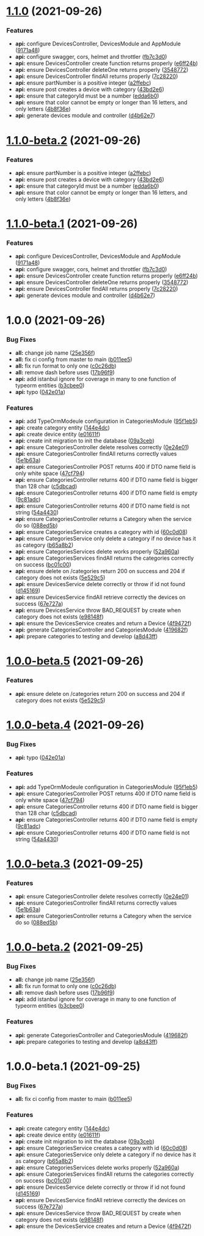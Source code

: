 # [1.1.0](https://github.com/guifonte/dev-ice/compare/v1.0.0...v1.1.0) (2021-09-26)

### Features

- **api:** configure DevicesController, DevicesModule and AppModule ([9171a48](https://github.com/guifonte/dev-ice/commit/9171a48152392324f9ceff3ec66f411fe5870bf6))
- **api:** configure swagger, cors, helmet and throttler ([fb7c3d0](https://github.com/guifonte/dev-ice/commit/fb7c3d081cca819732abb6481d437280f6266959))
- **api:** ensure DevicesController create function returns properly ([e6ff24b](https://github.com/guifonte/dev-ice/commit/e6ff24b0e1d150e1d6771a448f44c7031029e9e2))
- **api:** ensure DevicesController deleteOne returns properly ([3548772](https://github.com/guifonte/dev-ice/commit/3548772c9834ef468c9a29a7d740ebd5a2737181))
- **api:** ensure DevicesController findAll returns properly ([7c28220](https://github.com/guifonte/dev-ice/commit/7c28220e7dba1b048686a4cf5668aebf54b56c32))
- **api:** ensure partNumber is a positive integer ([a2ffebc](https://github.com/guifonte/dev-ice/commit/a2ffebc3befd65ecea3cc6f901df739dd7d83a8f))
- **api:** ensure post creates a device with category ([43bd2e6](https://github.com/guifonte/dev-ice/commit/43bd2e6f6108842fe798cec189bc51227f1aa9cf))
- **api:** ensure that categoryId must be a number ([edda6b0](https://github.com/guifonte/dev-ice/commit/edda6b030162a57de0fd2d3a70a14bbb3ec98660))
- **api:** ensure that color cannot be empty or longer than 16 letters, and only letters ([4b8f36e](https://github.com/guifonte/dev-ice/commit/4b8f36e468da35d5c48a58738728c7356214b6d3))
- **api:** generate devices module and controller ([d4b62e7](https://github.com/guifonte/dev-ice/commit/d4b62e7a8671eb9b3e3fd1a15d32bb8fb3138f05))

# [1.1.0-beta.2](https://github.com/guifonte/dev-ice/compare/v1.1.0-beta.1...v1.1.0-beta.2) (2021-09-26)

### Features

- **api:** ensure partNumber is a positive integer ([a2ffebc](https://github.com/guifonte/dev-ice/commit/a2ffebc3befd65ecea3cc6f901df739dd7d83a8f))
- **api:** ensure post creates a device with category ([43bd2e6](https://github.com/guifonte/dev-ice/commit/43bd2e6f6108842fe798cec189bc51227f1aa9cf))
- **api:** ensure that categoryId must be a number ([edda6b0](https://github.com/guifonte/dev-ice/commit/edda6b030162a57de0fd2d3a70a14bbb3ec98660))
- **api:** ensure that color cannot be empty or longer than 16 letters, and only letters ([4b8f36e](https://github.com/guifonte/dev-ice/commit/4b8f36e468da35d5c48a58738728c7356214b6d3))

# [1.1.0-beta.1](https://github.com/guifonte/dev-ice/compare/v1.0.0...v1.1.0-beta.1) (2021-09-26)

### Features

- **api:** configure DevicesController, DevicesModule and AppModule ([9171a48](https://github.com/guifonte/dev-ice/commit/9171a48152392324f9ceff3ec66f411fe5870bf6))
- **api:** configure swagger, cors, helmet and throttler ([fb7c3d0](https://github.com/guifonte/dev-ice/commit/fb7c3d081cca819732abb6481d437280f6266959))
- **api:** ensure DevicesController create function returns properly ([e6ff24b](https://github.com/guifonte/dev-ice/commit/e6ff24b0e1d150e1d6771a448f44c7031029e9e2))
- **api:** ensure DevicesController deleteOne returns properly ([3548772](https://github.com/guifonte/dev-ice/commit/3548772c9834ef468c9a29a7d740ebd5a2737181))
- **api:** ensure DevicesController findAll returns properly ([7c28220](https://github.com/guifonte/dev-ice/commit/7c28220e7dba1b048686a4cf5668aebf54b56c32))
- **api:** generate devices module and controller ([d4b62e7](https://github.com/guifonte/dev-ice/commit/d4b62e7a8671eb9b3e3fd1a15d32bb8fb3138f05))

# 1.0.0 (2021-09-26)

### Bug Fixes

- **all:** change job name ([25e356f](https://github.com/guifonte/dev-ice/commit/25e356f680ef9eb962803c940eb8dee9b6c61dc3))
- **all:** fix ci config from master to main ([b011ee5](https://github.com/guifonte/dev-ice/commit/b011ee5e9aaac40bba08e0d90633f27ad0306cd9))
- **all:** fix run format to only one ([c0c26db](https://github.com/guifonte/dev-ice/commit/c0c26dbc89e554af4e4fd42edfd3158bca8206c7))
- **all:** remove dash before uses ([17b96f9](https://github.com/guifonte/dev-ice/commit/17b96f959ff3ec9e138176f58ef38777a35562e8))
- **api:** add istanbul ignore for coverage in many to one function of typeorm entities ([b3cbee0](https://github.com/guifonte/dev-ice/commit/b3cbee0c3c41a48b4df8a193bcd3e6d25ea8ccc7))
- **api:** typo ([042e01a](https://github.com/guifonte/dev-ice/commit/042e01ac0a456fecb004de4c2a0791ecf3d68de3))

### Features

- **api:** add TypeOrmModeule configuration in CategoriesModule ([95f1eb5](https://github.com/guifonte/dev-ice/commit/95f1eb5a263980f9eb8aefa27007a5a34f705838))
- **api:** create category entity ([144e4dc](https://github.com/guifonte/dev-ice/commit/144e4dc4c4afa484c6fb09feda8ccc46de17e828))
- **api:** create device entity ([e01611f](https://github.com/guifonte/dev-ice/commit/e01611f769e67aa29a88848d66159eaea9fa0ce3))
- **api:** create init migration to init the database ([09a3ceb](https://github.com/guifonte/dev-ice/commit/09a3ceb45b81ec54ef08ca37f8b1a2803aab7f40))
- **api:** ensure CategoriesController delete resolves correctly ([0e24e01](https://github.com/guifonte/dev-ice/commit/0e24e01ded03773058a0a5e6a5fdbb713ef94ae7))
- **api:** ensure CategoriesController findAll returns correctly values ([5e1b63a](https://github.com/guifonte/dev-ice/commit/5e1b63a3b4fdaca359d2a073624bf460e0cd3129))
- **api:** ensure CategoriesController POST returns 400 if DTO name field is only white space ([47cf794](https://github.com/guifonte/dev-ice/commit/47cf79453ed7a585c75eb77a88b9988abf99ee7e))
- **api:** ensure CategoriesController returns 400 if DTO name field is bigger than 128 char ([c5dbcad](https://github.com/guifonte/dev-ice/commit/c5dbcad3a3a6d0299c104972601924ce748795fc))
- **api:** ensure CategoriesController returns 400 if DTO name field is empty ([9c81adc](https://github.com/guifonte/dev-ice/commit/9c81adc41e074510f67db0fa9de71c7922990246))
- **api:** ensure CategoriesController returns 400 if DTO name field is not string ([54a4430](https://github.com/guifonte/dev-ice/commit/54a44306217fcbaae07f0f1f01e8e7c027a57c7f))
- **api:** ensure CategoriesController returns a Category when the service do so ([088ed5b](https://github.com/guifonte/dev-ice/commit/088ed5bbfae08f3ca36d67dd4d5ef1dd4c1f634e))
- **api:** ensure CategoriesService creates a category with id ([60c0d08](https://github.com/guifonte/dev-ice/commit/60c0d087929af47eb00c101f7d5901c5f4e76add))
- **api:** ensure CategoriesService only delete a category if no device has it as category ([b65a8b2](https://github.com/guifonte/dev-ice/commit/b65a8b25eac4e89f5c9d7ff3ef8ed57fadeed2b4))
- **api:** ensure CategoriesServices delete works properly ([52a960a](https://github.com/guifonte/dev-ice/commit/52a960aaf6b38f7bd00fe52c85d9b1614c87e43d))
- **api:** ensure CategoriesServices findAll returns the categories correctly on success ([bc01c00](https://github.com/guifonte/dev-ice/commit/bc01c0033cee55b2709b08edcf51eaba2d474cae))
- **api:** ensure delete on /categories return 200 on success and 204 if category does not exists ([5e529c5](https://github.com/guifonte/dev-ice/commit/5e529c5d52a5c282c0d90cf36a0dede503811f06))
- **api:** ensure DevicesService delete correctly or throw if id not found ([d145169](https://github.com/guifonte/dev-ice/commit/d145169cad732c29aef157673e0f51abcce1999b))
- **api:** ensure DevicesService findAll retrieve correctly the devices on success ([67e727a](https://github.com/guifonte/dev-ice/commit/67e727ad798ae75a45a5234ebb6453cf6a09e22e))
- **api:** ensure DevicesService throw BAD_REQUEST by create when category does not exists ([e98148f](https://github.com/guifonte/dev-ice/commit/e98148f18e6c9b272a4768f2fc4b50335e93c835))
- **api:** ensure the DevicesService creates and return a Device ([4f9472f](https://github.com/guifonte/dev-ice/commit/4f9472f07484661395310296d046b0a937116253))
- **api:** generate CategoriesController and CategoriesModule ([419682f](https://github.com/guifonte/dev-ice/commit/419682f57f720e63a323c8477862558325844bdf))
- **api:** prepare categories to testing and develop ([a8d43ff](https://github.com/guifonte/dev-ice/commit/a8d43ffd98400b97d42ef5b5b7f307dc579bde15))

# [1.0.0-beta.5](https://github.com/guifonte/dev-ice/compare/v1.0.0-beta.4...v1.0.0-beta.5) (2021-09-26)

### Features

- **api:** ensure delete on /categories return 200 on success and 204 if category does not exists ([5e529c5](https://github.com/guifonte/dev-ice/commit/5e529c5d52a5c282c0d90cf36a0dede503811f06))

# [1.0.0-beta.4](https://github.com/guifonte/dev-ice/compare/v1.0.0-beta.3...v1.0.0-beta.4) (2021-09-26)

### Bug Fixes

- **api:** typo ([042e01a](https://github.com/guifonte/dev-ice/commit/042e01ac0a456fecb004de4c2a0791ecf3d68de3))

### Features

- **api:** add TypeOrmModeule configuration in CategoriesModule ([95f1eb5](https://github.com/guifonte/dev-ice/commit/95f1eb5a263980f9eb8aefa27007a5a34f705838))
- **api:** ensure CategoriesController POST returns 400 if DTO name field is only white space ([47cf794](https://github.com/guifonte/dev-ice/commit/47cf79453ed7a585c75eb77a88b9988abf99ee7e))
- **api:** ensure CategoriesController returns 400 if DTO name field is bigger than 128 char ([c5dbcad](https://github.com/guifonte/dev-ice/commit/c5dbcad3a3a6d0299c104972601924ce748795fc))
- **api:** ensure CategoriesController returns 400 if DTO name field is empty ([9c81adc](https://github.com/guifonte/dev-ice/commit/9c81adc41e074510f67db0fa9de71c7922990246))
- **api:** ensure CategoriesController returns 400 if DTO name field is not string ([54a4430](https://github.com/guifonte/dev-ice/commit/54a44306217fcbaae07f0f1f01e8e7c027a57c7f))

# [1.0.0-beta.3](https://github.com/guifonte/dev-ice/compare/v1.0.0-beta.2...v1.0.0-beta.3) (2021-09-25)

### Features

- **api:** ensure CategoriesController delete resolves correctly ([0e24e01](https://github.com/guifonte/dev-ice/commit/0e24e01ded03773058a0a5e6a5fdbb713ef94ae7))
- **api:** ensure CategoriesController findAll returns correctly values ([5e1b63a](https://github.com/guifonte/dev-ice/commit/5e1b63a3b4fdaca359d2a073624bf460e0cd3129))
- **api:** ensure CategoriesController returns a Category when the service do so ([088ed5b](https://github.com/guifonte/dev-ice/commit/088ed5bbfae08f3ca36d67dd4d5ef1dd4c1f634e))

# [1.0.0-beta.2](https://github.com/guifonte/dev-ice/compare/v1.0.0-beta.1...v1.0.0-beta.2) (2021-09-25)

### Bug Fixes

- **all:** change job name ([25e356f](https://github.com/guifonte/dev-ice/commit/25e356f680ef9eb962803c940eb8dee9b6c61dc3))
- **all:** fix run format to only one ([c0c26db](https://github.com/guifonte/dev-ice/commit/c0c26dbc89e554af4e4fd42edfd3158bca8206c7))
- **all:** remove dash before uses ([17b96f9](https://github.com/guifonte/dev-ice/commit/17b96f959ff3ec9e138176f58ef38777a35562e8))
- **api:** add istanbul ignore for coverage in many to one function of typeorm entities ([b3cbee0](https://github.com/guifonte/dev-ice/commit/b3cbee0c3c41a48b4df8a193bcd3e6d25ea8ccc7))

### Features

- **api:** generate CategoriesController and CategoriesModule ([419682f](https://github.com/guifonte/dev-ice/commit/419682f57f720e63a323c8477862558325844bdf))
- **api:** prepare categories to testing and develop ([a8d43ff](https://github.com/guifonte/dev-ice/commit/a8d43ffd98400b97d42ef5b5b7f307dc579bde15))

# 1.0.0-beta.1 (2021-09-25)

### Bug Fixes

- **all:** fix ci config from master to main ([b011ee5](https://github.com/guifonte/dev-ice/commit/b011ee5e9aaac40bba08e0d90633f27ad0306cd9))

### Features

- **api:** create category entity ([144e4dc](https://github.com/guifonte/dev-ice/commit/144e4dc4c4afa484c6fb09feda8ccc46de17e828))
- **api:** create device entity ([e01611f](https://github.com/guifonte/dev-ice/commit/e01611f769e67aa29a88848d66159eaea9fa0ce3))
- **api:** create init migration to init the database ([09a3ceb](https://github.com/guifonte/dev-ice/commit/09a3ceb45b81ec54ef08ca37f8b1a2803aab7f40))
- **api:** ensure CategoriesService creates a category with id ([60c0d08](https://github.com/guifonte/dev-ice/commit/60c0d087929af47eb00c101f7d5901c5f4e76add))
- **api:** ensure CategoriesService only delete a category if no device has it as category ([b65a8b2](https://github.com/guifonte/dev-ice/commit/b65a8b25eac4e89f5c9d7ff3ef8ed57fadeed2b4))
- **api:** ensure CategoriesServices delete works properly ([52a960a](https://github.com/guifonte/dev-ice/commit/52a960aaf6b38f7bd00fe52c85d9b1614c87e43d))
- **api:** ensure CategoriesServices findAll returns the categories correctly on success ([bc01c00](https://github.com/guifonte/dev-ice/commit/bc01c0033cee55b2709b08edcf51eaba2d474cae))
- **api:** ensure DevicesService delete correctly or throw if id not found ([d145169](https://github.com/guifonte/dev-ice/commit/d145169cad732c29aef157673e0f51abcce1999b))
- **api:** ensure DevicesService findAll retrieve correctly the devices on success ([67e727a](https://github.com/guifonte/dev-ice/commit/67e727ad798ae75a45a5234ebb6453cf6a09e22e))
- **api:** ensure DevicesService throw BAD_REQUEST by create when category does not exists ([e98148f](https://github.com/guifonte/dev-ice/commit/e98148f18e6c9b272a4768f2fc4b50335e93c835))
- **api:** ensure the DevicesService creates and return a Device ([4f9472f](https://github.com/guifonte/dev-ice/commit/4f9472f07484661395310296d046b0a937116253))
